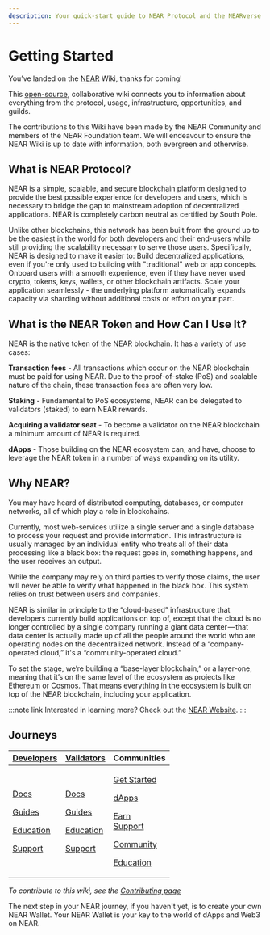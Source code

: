 ```yaml
---
description: Your quick-start guide to NEAR Protocol and the NEARverse
---
```


# Getting Started

You’ve landed on the [NEAR](http://near.org) Wiki, thanks for coming!

This [open-source](https://github.com/near/wiki), collaborative wiki connects you to information about everything from the protocol, usage, infrastructure, opportunities, and guilds.

The contributions to this Wiki have been made by the NEAR Community and members of the NEAR Foundation team. We will endeavour to ensure the NEAR Wiki is up to date with information, both evergreen and otherwise.



## What is NEAR Protocol?&#x20;

NEAR is a simple, scalable, and secure blockchain platform designed to provide the best possible experience for developers and users, which is necessary to bridge the gap to mainstream adoption of decentralized applications. NEAR is completely carbon neutral as certified by South Pole.

Unlike other blockchains, this network has been built from the ground up to be the easiest in the world for both developers and their end-users while still providing the scalability necessary to serve those users. Specifically, NEAR is designed to make it easier to: Build decentralized applications, even if you're only used to building with "traditional" web or app concepts. Onboard users with a smooth experience, even if they have never used crypto, tokens, keys, wallets, or other blockchain artifacts. Scale your application seamlessly - the underlying platform automatically expands capacity via sharding without additional costs or effort on your part.

## What is the NEAR Token and How Can I Use It?&#x20;

NEAR is the native token of the NEAR blockchain. It has a variety of use cases:

**Transaction fees** - All transactions which occur on the NEAR blockchain must be paid for using NEAR. Due to the proof-of-stake (PoS) and scalable nature of the chain, these transaction fees are often very low.

**Staking** - Fundamental to PoS ecosystems, NEAR can be delegated to validators (staked) to earn NEAR rewards.

**Acquiring a validator seat** - To become a validator on the NEAR blockchain a minimum amount of NEAR is required.

**dApps** - Those building on the NEAR ecosystem can, and have, choose to leverage the NEAR token in a number of ways expanding on its utility.

## Why NEAR?

&#x20;You may have heard of distributed computing, databases, or computer networks, all of which play a role in blockchains.

Currently, most web-services utilize a single server and a single database to process your request and provide information. This infrastructure is usually managed by an individual entity who treats all of their data processing like a black box: the request goes in, something happens, and the user receives an output.

While the company may rely on third parties to verify those claims, the user will never be able to verify what happened in the black box. This system relies on trust between users and companies.

NEAR is similar in principle to the “cloud-based” infrastructure that developers currently build applications on top of, except that the cloud is no longer controlled by a single company running a giant data center — that data center is actually made up of all the people around the world who are operating nodes on the decentralized network. Instead of a “company-operated cloud,” it's a “community-operated cloud.”

To set the stage, we’re building a “base-layer blockchain,” or a layer-one, meaning that it’s on the same level of the ecosystem as projects like Ethereum or Cosmos. That means everything in the ecosystem is built on top of the NEAR blockchain, including your application.

:::note link
Interested in learning more? Check out the [NEAR Website](https://near.org).
:::

## Journeys

| [**Developers**](https://wiki.near.org/technology/docs)                                                                                                                                                       | [**Validators**](validators/about.md)                                                                                                                                                                                | Communities                                                                                                                                                                                                                                                                                       |
| ------------------------------------------------------------------------------------------------------------------------------------------------------------------------------------------------------------- | -------------------------------------------------------------------------------------------------------------------------------------------------------------------------------------------------------------------- | ------------------------------------------------------------------------------------------------------------------------------------------------------------------------------------------------------------------------------------------------------------------------------------------------- |
| <p><a href="technology/docs/">Docs</a></p><p><a href="technology/dev-guides">Guides</a></p><p><a href="ecosystem/dev-education">Education</a></p><p><a href="technology/dev-support">Support</a></p> | <p><a href="validators/validators/">Docs</a></p><p><a href="validators/validator-guides/">Guides</a></p><p><a href="#broken-reference/">Education</a></p><p><a href="validators/validator-support">Support</a></p> | <p><a href="community/guild-getstarted">Get Started</a></p><p><a href="ecosystem/dapps">dApps</a></p><p><a href="#broken-reference/">Earn</a><br/><a href="#broken-reference/">Support</a></p><p><a href="#broken-reference/">Community</a></p><p><a href="#broken-reference/">Education</a></p> |

_To contribute to this wiki, see the_ [_Contributing page_](https://wiki.near.org/resources/contributing)

The next step in your NEAR journey, if you haven't yet, is to create your own NEAR Wallet. Your NEAR Wallet is your key to the world of dApps and Web3 on NEAR.
